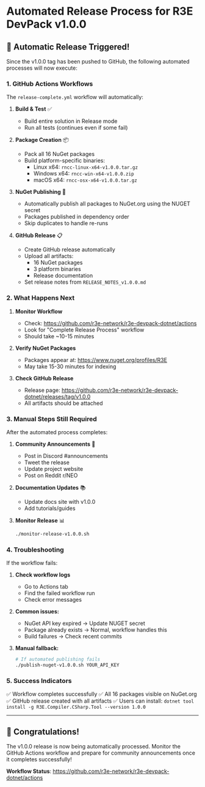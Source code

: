 # Automated Release Process for R3E DevPack v1.0.0

## 🚀 Automatic Release Triggered!

Since the v1.0.0 tag has been pushed to GitHub, the following automated processes will now execute:

### 1. GitHub Actions Workflows

The `release-complete.yml` workflow will automatically:

1. **Build & Test** ✅
   - Build entire solution in Release mode
   - Run all tests (continues even if some fail)

2. **Package Creation** 📦
   - Pack all 16 NuGet packages
   - Build platform-specific binaries:
     - Linux x64: `rncc-linux-x64-v1.0.0.tar.gz`
     - Windows x64: `rncc-win-x64-v1.0.0.zip`
     - macOS x64: `rncc-osx-x64-v1.0.0.tar.gz`

3. **NuGet Publishing** 🚀
   - Automatically publish all packages to NuGet.org using the NUGET secret
   - Packages published in dependency order
   - Skip duplicates to handle re-runs

4. **GitHub Release** 📋
   - Create GitHub release automatically
   - Upload all artifacts:
     - 16 NuGet packages
     - 3 platform binaries
     - Release documentation
   - Set release notes from `RELEASE_NOTES_v1.0.0.md`

### 2. What Happens Next

1. **Monitor Workflow** 
   - Check: https://github.com/r3e-network/r3e-devpack-dotnet/actions
   - Look for "Complete Release Process" workflow
   - Should take ~10-15 minutes

2. **Verify NuGet Packages**
   - Packages appear at: https://www.nuget.org/profiles/R3E
   - May take 15-30 minutes for indexing

3. **Check GitHub Release**
   - Release page: https://github.com/r3e-network/r3e-devpack-dotnet/releases/tag/v1.0.0
   - All artifacts should be attached

### 3. Manual Steps Still Required

After the automated process completes:

1. **Community Announcements** 📢
   - Post in Discord #announcements
   - Tweet the release
   - Update project website
   - Post on Reddit r/NEO

2. **Documentation Updates** 📚
   - Update docs site with v1.0.0
   - Add tutorials/guides

3. **Monitor Release** 📊
   ```bash
   ./monitor-release-v1.0.0.sh
   ```

### 4. Troubleshooting

If the workflow fails:

1. **Check workflow logs**
   - Go to Actions tab
   - Find the failed workflow run
   - Check error messages

2. **Common issues:**
   - NuGet API key expired → Update NUGET secret
   - Package already exists → Normal, workflow handles this
   - Build failures → Check recent commits

3. **Manual fallback:**
   ```bash
   # If automated publishing fails
   ./publish-nuget-v1.0.0.sh YOUR_API_KEY
   ```

### 5. Success Indicators

✅ Workflow completes successfully
✅ All 16 packages visible on NuGet.org
✅ GitHub release created with all artifacts
✅ Users can install: `dotnet tool install -g R3E.Compiler.CSharp.Tool --version 1.0.0`

---

## 🎉 Congratulations!

The v1.0.0 release is now being automatically processed. Monitor the GitHub Actions workflow and prepare for community announcements once it completes successfully!

**Workflow Status**: https://github.com/r3e-network/r3e-devpack-dotnet/actions